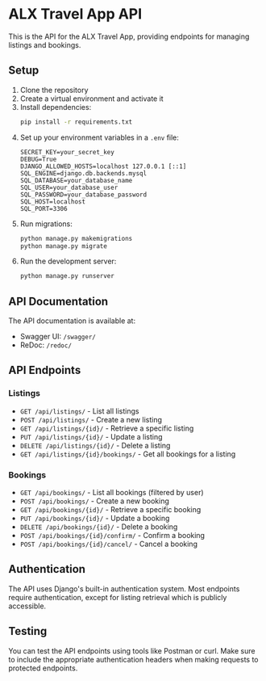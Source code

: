 # ALX Travel App API

This is the API for the ALX Travel App, providing endpoints for managing listings and bookings.

## Setup

1. Clone the repository
2. Create a virtual environment and activate it
3. Install dependencies:
   ```bash
   pip install -r requirements.txt
   ```
4. Set up your environment variables in a `.env` file:
   ```
   SECRET_KEY=your_secret_key
   DEBUG=True
   DJANGO_ALLOWED_HOSTS=localhost 127.0.0.1 [::1]
   SQL_ENGINE=django.db.backends.mysql
   SQL_DATABASE=your_database_name
   SQL_USER=your_database_user
   SQL_PASSWORD=your_database_password
   SQL_HOST=localhost
   SQL_PORT=3306
   ```
5. Run migrations:
   ```bash
   python manage.py makemigrations
   python manage.py migrate
   ```
6. Run the development server:
   ```bash
   python manage.py runserver
   ```

## API Documentation

The API documentation is available at:
- Swagger UI: `/swagger/`
- ReDoc: `/redoc/`

## API Endpoints

### Listings

- `GET /api/listings/` - List all listings
- `POST /api/listings/` - Create a new listing
- `GET /api/listings/{id}/` - Retrieve a specific listing
- `PUT /api/listings/{id}/` - Update a listing
- `DELETE /api/listings/{id}/` - Delete a listing
- `GET /api/listings/{id}/bookings/` - Get all bookings for a listing

### Bookings

- `GET /api/bookings/` - List all bookings (filtered by user)
- `POST /api/bookings/` - Create a new booking
- `GET /api/bookings/{id}/` - Retrieve a specific booking
- `PUT /api/bookings/{id}/` - Update a booking
- `DELETE /api/bookings/{id}/` - Delete a booking
- `POST /api/bookings/{id}/confirm/` - Confirm a booking
- `POST /api/bookings/{id}/cancel/` - Cancel a booking

## Authentication

The API uses Django's built-in authentication system. Most endpoints require authentication, except for listing retrieval which is publicly accessible.

## Testing

You can test the API endpoints using tools like Postman or curl. Make sure to include the appropriate authentication headers when making requests to protected endpoints. 